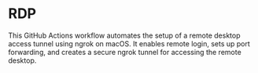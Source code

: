 # RDP
This GitHub Actions workflow automates the setup of a remote desktop access tunnel using ngrok on macOS. It enables remote login, sets up port forwarding, and creates a secure ngrok tunnel for accessing the remote desktop.
